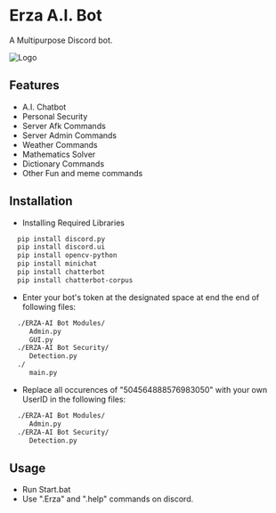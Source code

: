 # Erza A.I. Bot

A Multipurpose Discord bot.


![Logo](https://cdn.discordapp.com/attachments/962597684663947294/965243717659267092/download.jpeg)


## Features

- A.I. Chatbot
- Personal Security
- Server Afk Commands
- Server Admin Commands
- Weather Commands
- Mathematics Solver
- Dictionary Commands
- Other Fun and meme commands 


## Installation

- Installing Required Libraries

```bash
  pip install discord.py
  pip install discord.ui
  pip install opencv-python
  pip install minichat
  pip install chatterbot
  pip install chatterbot-corpus
```
- Enter your bot's token at the designated space at end the end of following files:
```bash
  ./ERZA-AI Bot Modules/
     Admin.py
     GUI.py
  ./ERZA-AI Bot Security/  
     Detection.py
  ./   
     main.py
```    
- Replace all occurences of "504564888576983050" with your own UserID in the following files:
```bash
  ./ERZA-AI Bot Modules/
     Admin.py
  ./ERZA-AI Bot Security/  
     Detection.py
```    
## Usage

- Run Start.bat
- Use ".Erza" and ".help" commands on discord. 

